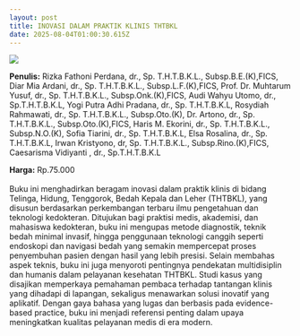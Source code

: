 ```yaml
---
layout: post
title: INOVASI DALAM PRAKTIK KLINIS THTBKL
date: 2025-08-04T01:00:30.615Z
---
```

![](/images/uploads/inovasi-dalam-praktek-klinis-tht-isbns.jpg)

**P﻿enulis:** Rizka Fathoni Perdana, dr., Sp. T.H.T.B.K.L., Subsp.B.E.(K),FICS,
 Diar Mia Ardani, dr., Sp. T.H.T.B.K.L., Subsp.L.F.(K),FICS, 
Prof. Dr. Muhtarum Yusuf, dr., Sp. T.H.T.B.K.L., Subsp.Onk.(K),FICS, 
Audi Wahyu Utomo, dr., Sp.T.H.T.B.K.L, 
Yogi Putra Adhi Pradana, dr., Sp. T.H.T.B.K.L, 
Rosydiah Rahmawati, dr., Sp. T.H.T.B.K.L., Subsp.Oto.(K), 
Dr. Artono, dr., Sp. T.H.T.B.K.L., Subsp.Oto.(K),FICS, 
Haris M. Ekorini, dr., Sp. T.H.T.B.K.L., Subsp.N.O.(K), 
Sofia Tiarini, dr., Sp. T.H.T.B.K.L, Elsa Rosalina, dr., Sp. T.H.T.B.K.L, 
Irwan Kristyono, dr, Sp. T.H.T.B.K.L., Subsp.Rino.(K),FICS, 
Caesarisma Vidiyanti , dr., Sp.T.H.T.B.K.L

**Harga:** Rp.75.000\
\
Buku ini menghadirkan beragam inovasi dalam praktik klinis di bidang Telinga, Hidung, Tenggorok, Bedah Kepala dan Leher (THTBKL), yang disusun berdasarkan perkembangan terbaru ilmu pengetahuan dan teknologi kedokteran. Ditujukan bagi praktisi medis, akademisi, dan mahasiswa kedokteran, buku ini mengupas metode diagnostik, teknik bedah minimal invasif, hingga penggunaan teknologi canggih seperti endoskopi dan navigasi bedah yang semakin mempercepat proses penyembuhan pasien dengan hasil yang lebih presisi. Selain membahas aspek teknis, buku ini juga menyoroti pentingnya pendekatan multidisiplin dan humanis dalam pelayanan kesehatan THTBKL. Studi kasus yang disajikan memperkaya pemahaman pembaca terhadap tantangan klinis yang dihadapi di lapangan, sekaligus menawarkan solusi inovatif yang aplikatif. Dengan gaya bahasa yang lugas dan berbasis pada evidence-based practice, buku ini menjadi referensi penting dalam upaya meningkatkan kualitas pelayanan medis di era modern.